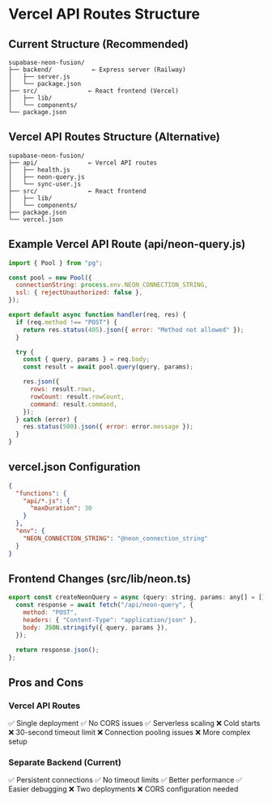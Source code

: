 # Vercel API Routes Structure

## Current Structure (Recommended)

```
supabase-neon-fusion/
├── backend/           ← Express server (Railway)
│   ├── server.js
│   └── package.json
├── src/              ← React frontend (Vercel)
│   ├── lib/
│   └── components/
└── package.json
```

## Vercel API Routes Structure (Alternative)

```
supabase-neon-fusion/
├── api/              ← Vercel API routes
│   ├── health.js
│   ├── neon-query.js
│   └── sync-user.js
├── src/              ← React frontend
│   ├── lib/
│   └── components/
├── package.json
└── vercel.json
```

## Example Vercel API Route (api/neon-query.js)

```javascript
import { Pool } from "pg";

const pool = new Pool({
  connectionString: process.env.NEON_CONNECTION_STRING,
  ssl: { rejectUnauthorized: false },
});

export default async function handler(req, res) {
  if (req.method !== "POST") {
    return res.status(405).json({ error: "Method not allowed" });
  }

  try {
    const { query, params } = req.body;
    const result = await pool.query(query, params);

    res.json({
      rows: result.rows,
      rowCount: result.rowCount,
      command: result.command,
    });
  } catch (error) {
    res.status(500).json({ error: error.message });
  }
}
```

## vercel.json Configuration

```json
{
  "functions": {
    "api/*.js": {
      "maxDuration": 30
    }
  },
  "env": {
    "NEON_CONNECTION_STRING": "@neon_connection_string"
  }
}
```

## Frontend Changes (src/lib/neon.ts)

```javascript
export const createNeonQuery = async (query: string, params: any[] = []) => {
  const response = await fetch("/api/neon-query", {
    method: "POST",
    headers: { "Content-Type": "application/json" },
    body: JSON.stringify({ query, params }),
  });

  return response.json();
};
```

## Pros and Cons

### Vercel API Routes

✅ Single deployment
✅ No CORS issues
✅ Serverless scaling
❌ Cold starts
❌ 30-second timeout limit
❌ Connection pooling issues
❌ More complex setup

### Separate Backend (Current)

✅ Persistent connections
✅ No timeout limits
✅ Better performance
✅ Easier debugging
❌ Two deployments
❌ CORS configuration needed

